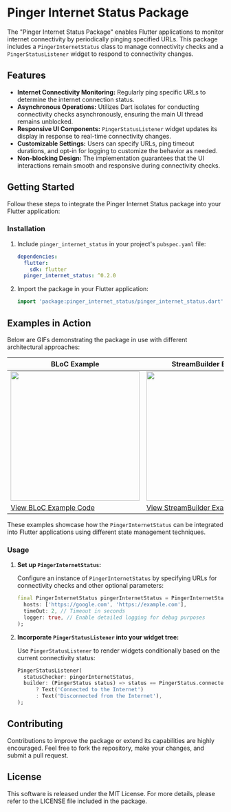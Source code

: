 # Pinger Internet Status Package

The "Pinger Internet Status Package" enables Flutter applications to monitor internet connectivity by periodically pinging specified URLs. This package includes a `PingerInternetStatus` class to manage connectivity checks and a `PingerStatusListener` widget to respond to connectivity changes.

## Features

- **Internet Connectivity Monitoring:** Regularly ping specific URLs to determine the internet connection status.
- **Asynchronous Operations:** Utilizes Dart isolates for conducting connectivity checks asynchronously, ensuring the main UI thread remains unblocked.
- **Responsive UI Components:** `PingerStatusListener` widget updates its display in response to real-time connectivity changes.
- **Customizable Settings:** Users can specify URLs, ping timeout durations, and opt-in for logging to customize the behavior as needed.
- **Non-blocking Design:** The implementation guarantees that the UI interactions remain smooth and responsive during connectivity checks.

## Getting Started

Follow these steps to integrate the Pinger Internet Status package into your Flutter application:

### Installation

1. Include `pinger_internet_status` in your project's `pubspec.yaml` file:

    ```yaml
    dependencies:
      flutter:
        sdk: flutter
      pinger_internet_status: ^0.2.0
    ```

2. Import the package in your Flutter application:

    ```dart
    import 'package:pinger_internet_status/pinger_internet_status.dart';
    ```

## Examples in Action

Below are GIFs demonstrating the package in use with different architectural approaches:

| BLoC Example                                  | StreamBuilder Example                              |
|------------------------------------------|----------------------------------------------------|
| <img src="https://github.com/TrachukV/pinger_internet_status-main/blob/main/example_bloc.gif" width="300"> | <img src="https://github.com/TrachukV/pinger_internet_status-main/blob/main/example_streambuilder.gif" width="300"> |
| [View BLoC Example Code](https://github.com/TrachukV/pinger_internet_status-main/tree/main/example/lib/example_bloc) | [View StreamBuilder Example Code](https://github.com/TrachukV/pinger_internet_status-main/blob/main/example/lib/example_stream_builder/main.dart) |

These examples showcase how the `PingerInternetStatus` can be integrated into Flutter applications using different state management techniques.


### Usage

1. **Set up `PingerInternetStatus`:**

   Configure an instance of `PingerInternetStatus` by specifying URLs for connectivity checks and other optional parameters:

    ```dart
    final PingerInternetStatus pingerInternetStatus = PingerInternetStatus(
      hosts: ['https://google.com', 'https://example.com'],
      timeOut: 2, // Timeout in seconds
      logger: true, // Enable detailed logging for debug purposes
    );
    ```

2. **Incorporate `PingerStatusListener` into your widget tree:**

   Use `PingerStatusListener` to render widgets conditionally based on the current connectivity status:

    ```dart
    PingerStatusListener(
      statusChecker: pingerInternetStatus,
      builder: (PingerStatus status) => status == PingerStatus.connected
          ? Text('Connected to the Internet')
          : Text('Disconnected from the Internet'),
    );
    ```





## Contributing

Contributions to improve the package or extend its capabilities are highly encouraged. Feel free to fork the repository, make your changes, and submit a pull request.

## License

This software is released under the MIT License. For more details, please refer to the LICENSE file included in the package.

